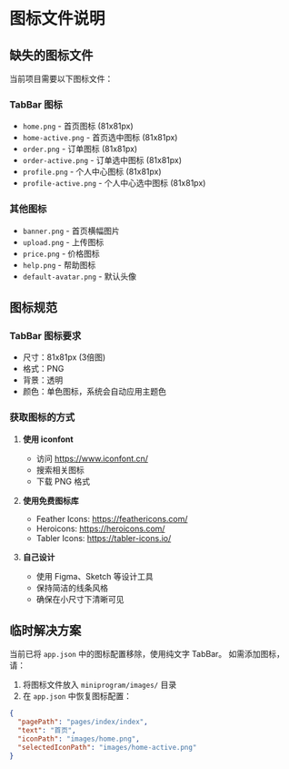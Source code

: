 # 图标文件说明

## 缺失的图标文件

当前项目需要以下图标文件：

### TabBar 图标
- `home.png` - 首页图标 (81x81px)
- `home-active.png` - 首页选中图标 (81x81px)
- `order.png` - 订单图标 (81x81px)
- `order-active.png` - 订单选中图标 (81x81px)
- `profile.png` - 个人中心图标 (81x81px)
- `profile-active.png` - 个人中心选中图标 (81x81px)

### 其他图标
- `banner.png` - 首页横幅图片
- `upload.png` - 上传图标
- `price.png` - 价格图标
- `help.png` - 帮助图标
- `default-avatar.png` - 默认头像

## 图标规范

### TabBar 图标要求
- 尺寸：81x81px (3倍图)
- 格式：PNG
- 背景：透明
- 颜色：单色图标，系统会自动应用主题色

### 获取图标的方式

1. **使用 iconfont**
   - 访问 https://www.iconfont.cn/
   - 搜索相关图标
   - 下载 PNG 格式

2. **使用免费图标库**
   - Feather Icons: https://feathericons.com/
   - Heroicons: https://heroicons.com/
   - Tabler Icons: https://tabler-icons.io/

3. **自己设计**
   - 使用 Figma、Sketch 等设计工具
   - 保持简洁的线条风格
   - 确保在小尺寸下清晰可见

## 临时解决方案

当前已将 `app.json` 中的图标配置移除，使用纯文字 TabBar。
如需添加图标，请：

1. 将图标文件放入 `miniprogram/images/` 目录
2. 在 `app.json` 中恢复图标配置：

```json
{
  "pagePath": "pages/index/index",
  "text": "首页",
  "iconPath": "images/home.png",
  "selectedIconPath": "images/home-active.png"
}
```
